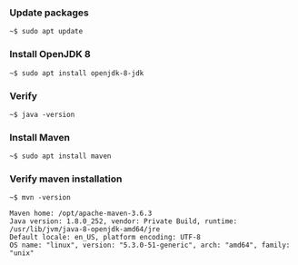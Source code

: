 ### Update packages

    ~$ sudo apt update

### Install OpenJDK 8

    ~$ sudo apt install openjdk-8-jdk   
   
### Verify

    ~$ java -version

### Install Maven

    ~$ sudo apt install maven

### Verify maven installation

    ~$ mvn -version

    Maven home: /opt/apache-maven-3.6.3
    Java version: 1.8.0_252, vendor: Private Build, runtime: /usr/lib/jvm/java-8-openjdk-amd64/jre
    Default locale: en_US, platform encoding: UTF-8
    OS name: "linux", version: "5.3.0-51-generic", arch: "amd64", family: "unix"
